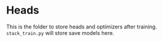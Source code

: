 # Heads

This is the folder to store heads and optimizers after training. `stack_train.py` will store save models here.